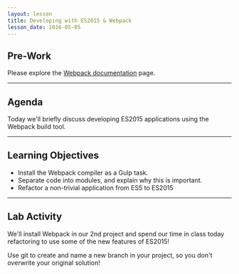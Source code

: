 ```yaml
---
layout: lesson
title: Developing with ES2015 & Webpack
lesson_date: 2016-05-05
---
```


## Pre-Work

Please explore the [Webpack documentation](https://webpack.github.io/docs/?utm_source=github&utm_medium=readme&utm_campaign=documentation) page.

---

## Agenda

Today we'll briefly discuss developing ES2015 applications using the Webpack build tool.

---

## Learning Objectives

- Install the Webpack compiler as a Gulp task.
- Separate code into modules, and explain why this is important.
- Refactor a non-trivial application from ES5 to ES2015

---

## Lab Activity

We'll install Webpack in our 2nd project and spend our time in class today refactoring to use some of the new features of ES2015!

Use git to create and name a new branch in your project, so you don't overwrite your original solution!
